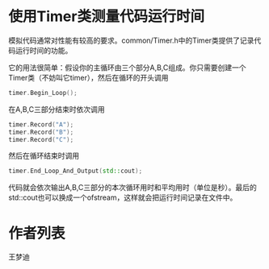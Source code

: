 # 使用Timer类测量代码运行时间
模拟代码通常对性能有较高的要求。common/Timer.h中的Timer类提供了记录代码运行时间的功能。

它的用法很简单：假设你的主循环由三个部分A,B,C组成。你只需要创建一个Timer类（不妨叫它timer），然后在循环的开头调用
```c++
timer.Begin_Loop();
```
在A,B,C三部分结束时依次调用

```c++
timer.Record("A");
timer.Record("B");
timer.Record("C");
```

然后在循环结束时调用

```c++
timer.End_Loop_And_Output(std::cout);
```

代码就会依次输出A,B,C三部分的本次循环用时和平均用时（单位是秒）。最后的std::cout也可以换成一个ofstream，这样就会把运行时间记录在文件中。

# 作者列表

王梦迪
